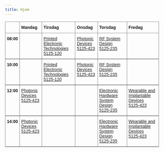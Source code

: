 ```yaml
---
title: Hjem
---
```


<style type="text/css">
    .tg {
        border-collapse: collapse;
        border-spacing: 0;
    }

    .tg td {
        border-color: black;
        border-style: solid;
        border-width: 1px;
        font-family: Arial, sans-serif;
        font-size: 14px;
        overflow: hidden;
        padding: 10px 5px;
        word-break: normal;
    }

    .tg th {
        border-color: black;
        border-style: solid;
        border-width: 1px;
        font-family: Arial, sans-serif;
        font-size: 14px;
        font-weight: normal;
        overflow: hidden;
        padding: 10px 5px;
        word-break: normal;
    }

    .tg .tg-0pky {
        border-color: inherit;
        text-align: left;
        vertical-align: top
    }

    .tg .tg-fymr {
        border-color: inherit;
        font-weight: bold;
        text-align: left;
        vertical-align: top
    }
</style>
<table class="tg">
    <thead>
        <tr>
            <th class="tg-0pky"></th>
            <th class="tg-0pky"><span style="font-weight:bold">Mandag</span></th>
            <th class="tg-0pky"><span style="font-weight:bold">Tirsdag</span></th>
            <th class="tg-0pky"><span style="font-weight:bold">Onsdag</span></th>
            <th class="tg-0pky"><span style="font-weight:bold">Torsdag</span></th>
            <th class="tg-0pky"><span style="font-weight:bold">Fredag</span></th>
        </tr>
    </thead>
    <tbody>
        <tr>
            <td class="tg-fymr"><span style="font-weight:bold">08:00</span></td>
            <td class="tg-0pky"></td>
            <td class="tg-0pky"><a href="https://brightspace.au.dk/d2l/le/lessons/70512" target="_blank">Printed Electronic
                    Technologies<br>5125-120</a></td>
            <td class="tg-0pky"><a href="https://brightspace.au.dk/d2l/le/lessons/71233" target="_blank">Photonic
                    Devices<br>5125-423</a></td>
            <td class="tg-0pky"><a href="https://brightspace.au.dk/d2l/le/lessons/71263" target="_blank">RF System
                    Design<br>5125-235</a></td>
            <td class="tg-0pky"></td>
        </tr>
        <tr>
            <td class="tg-fymr"><span style="font-weight:bold">10:00</span></td>
            <td class="tg-0pky"></td>
            <td class="tg-0pky"><a href="https://brightspace.au.dk/d2l/le/lessons/70512" target="_blank">Printed Electronic
                    Technologies<br>5125-120</a></td>
            <td class="tg-0pky"><a href="https://brightspace.au.dk/d2l/le/lessons/71233" target="_blank">Photonic
                    Devices<br>5125-423</a></td>
            <td class="tg-0pky"><a href="https://brightspace.au.dk/d2l/le/lessons/71263" target="_blank">RF System
                    Design<br>5125-235</a></td>
            <td class="tg-0pky"></td>
        </tr>
        <tr>
            <td class="tg-fymr"><span style="font-weight:bold">12:00</span></td>
            <td class="tg-0pky"><a href="https://brightspace.au.dk/d2l/le/lessons/71233" target="_blank">Photonic
                    Devices<br>5125-423</a></td>
            <td class="tg-0pky"></td>
            <td class="tg-0pky"></td>
            <td class="tg-0pky"><a href="https://brightspace.au.dk/d2l/le/lessons/71090" target="_blank">Electronic Hardware
                    System Design<br>5125-235</a></td>
            <td class="tg-0pky"><a href="https://brightspace.au.dk/d2l/le/lessons/71305" target="_blank">Wearable and
                    Implantable Devices<br>5125-423</a></td>
        </tr>
        <tr>
            <td class="tg-fymr"><span style="font-weight:bold">14:00</span></td>
            <td class="tg-0pky"><a href="https://brightspace.au.dk/d2l/le/lessons/71233" target="_blank">Photonic
                    Devices<br>5125-423</a></td>
            <td class="tg-0pky"></td>
            <td class="tg-0pky"></td>
            <td class="tg-0pky"><a href="https://brightspace.au.dk/d2l/le/lessons/71090" target="_blank">Electronic Hardware
                    System Design<br>5125-235</a></td>
            <td class="tg-0pky"><a href="https://brightspace.au.dk/d2l/le/lessons/71305" target="_blank">Wearable and
                    Implantable Devices<br>5125-423</a></td>
        </tr>
    </tbody>
</table>